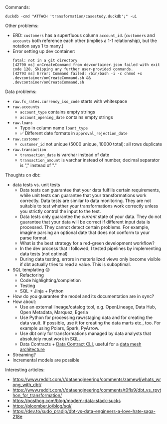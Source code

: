 Commands:
```
duckdb -cmd "ATTACH 'transformation/casestudy.duckdb';" -ui
```

Other problems:
* ERD: `customers` has a superfluous column `account_id`. (`customers` and `accounts` both reference each other (implies a 1-1 relationship), but the notation says 1 to many.)
* Error setting up dev container:
    ```
    fatal: not in a git directory
    [42790 ms] onCreateCommand from devcontainer.json failed with exit code 128. Skipping any further user-provided commands.
    [42793 ms] Error: Command failed: /bin/bash -i -c chmod +x .devcontainer/onCreateCommand.sh && .devcontainer/onCreateCommand.sh
    ```

Data problems:
* `raw.fx_rates.currency_iso_code` starts with whitespace
* `raw.accounts`
    * `account_type` contains empty strings
    * `account_opening_date` contains empty strings
* `raw.loans`
    * Typo in column name `loant_type`
    * ✅ Different date formats in `approval_rejection_date`
* `raw.customer`
    * `customer_id` not unique (5000 unique, 10000 total): all rows duplicate
* `raw.transaction`
    * `transaction_date` is varchar instead of date
    * `transaction_amount` is varchar instead of number, decimal separator is "," instead of "."

Thoughts on dbt:
* data tests vs. unit tests
    * Data tests can guarantee that your data fulfills certain requirements, while unit tests can guarantee that your transformations work correctly. Data tests are similar to data monitoring. They are not suitable to test whether your transformations work correctly unless you strictly control the input to the test.
    * Data tests only guarantee the _current_ state of your data. They do not guarantee that your data will be correct if different input data is processed.
      They cannot detect certain problems. For example, imagine parsing an optional date that does not conform to your parse format.
    * What is the best strategy for a red-green development workflow?
    * In the dev process that I followed, I tested pipelines by implementing data tests (not optimal)
    * During data testing, errors in materialized views only become visible if dbt actually tries to read a value. This is suboptimal.
* SQL templating 😢
    * Refactoring
    * Code highlighting/completion
    * Testing
    * SQL + Jinja + Python
* How do you guarantee the model and its documentation are in sync?
* How about:
    * Use an external lineage/catalog tool, e.g. OpenLineage, Data Hub, Open Metadata, Marquez, Egeria
    * Use Python for processing raw/staging data and for creating the data vault.
      If possible, use it for creating the data marts etc., too.
      For example using Polars, Spark, PyArrow.
    * Use dbt only for transformations managed by data analysts that absolutely must work in SQL.
    * Data Contracts + [Data Contract CLI](https://cli.datacontract.com/), useful for a [data mesh architecture](https://www.datamesh-architecture.com/)
* Streaming?
* Incremental models are possible


Interesting articles:
* https://www.reddit.com/r/dataengineering/comments/zamewl/whats_wrong_with_dbt/
* https://www.reddit.com/r/dataengineering/comments/t0fls9/dbt_vs_rpython_for_transformation/
* https://posthog.com/blog/modern-data-stack-sucks
* https://ploomber.io/blog/sql/
* https://dev.to/sudo_pradip/dbt-vs-data-engineers-a-love-hate-saga-218e
